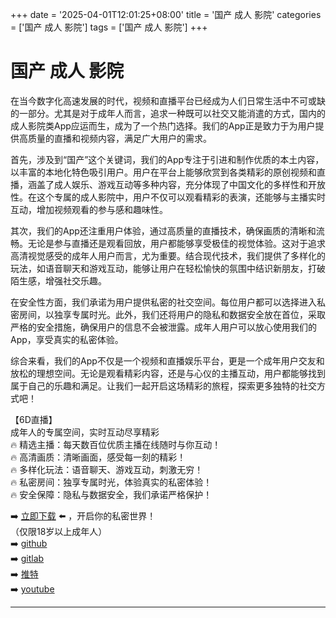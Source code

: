 +++
date = '2025-04-01T12:01:25+08:00'
title = '国产 成人 影院'
categories = ['国产 成人 影院']
tags = ['国产 成人 影院']
+++

# 国产 成人 影院

在当今数字化高速发展的时代，视频和直播平台已经成为人们日常生活中不可或缺的一部分。尤其是对于成年人而言，追求一种既可以社交又能消遣的方式，国内的成人影院类App应运而生，成为了一个热门选择。我们的App正是致力于为用户提供高质量的直播和视频内容，满足广大用户的需求。

首先，涉及到“国产”这个关键词，我们的App专注于引进和制作优质的本土内容，以丰富的本地化特色吸引用户。用户在平台上能够欣赏到各类精彩的原创视频和直播，涵盖了成人娱乐、游戏互动等多种内容，充分体现了中国文化的多样性和开放性。在这个专属的成人影院中，用户不仅可以观看精彩的表演，还能够与主播实时互动，增加视频观看的参与感和趣味性。

其次，我们的App还注重用户体验，通过高质量的直播技术，确保画质的清晰和流畅。无论是参与直播还是观看回放，用户都能够享受极佳的视觉体验。这对于追求高清视觉感受的成年人用户而言，尤为重要。结合现代技术，我们提供了多样化的玩法，如语音聊天和游戏互动，能够让用户在轻松愉快的氛围中结识新朋友，打破陌生感，增强社交乐趣。

在安全性方面，我们承诺为用户提供私密的社交空间。每位用户都可以选择进入私密房间，以独享专属时光。此外，我们还将用户的隐私和数据安全放在首位，采取严格的安全措施，确保用户的信息不会被泄露。成年人用户可以放心使用我们的App，享受真实的私密体验。

综合来看，我们的App不仅是一个视频和直播娱乐平台，更是一个成年用户交友和放松的理想空间。无论是观看精彩内容，还是与心仪的主播互动，用户都能够找到属于自己的乐趣和满足。让我们一起开启这场精彩的旅程，探索更多独特的社交方式吧！

【6D直播】  
成年人的专属空间，实时互动尽享精彩  
🔥 精选主播：每天数百位优质主播在线随时与你互动！  
🔥 高清画质：清晰画面，感受每一刻的精彩！  
🔥 多样化玩法：语音聊天、游戏互动，刺激无穷！  
🔥 私密房间：独享专属时光，体验真实的私密体验！  
🔥 安全保障：隐私与数据安全，我们承诺严格保护！  

➡️ [立即下载](https://down123.s3.ap-east-1.amazonaws.com/down/down.html?channelCode=blog) ⬅️ ，开启你的私密世界！  
（仅限18岁以上成年人）  
➡️ [github](https://aldult-live.github.io/)  
➡️ [gitlab](https://seo-09598d.gitlab.io/)  
➡️ [推特](https://x.com/wegame33)  
➡️ [youtube](https://www.youtube.com/@6Dlive)  

---
